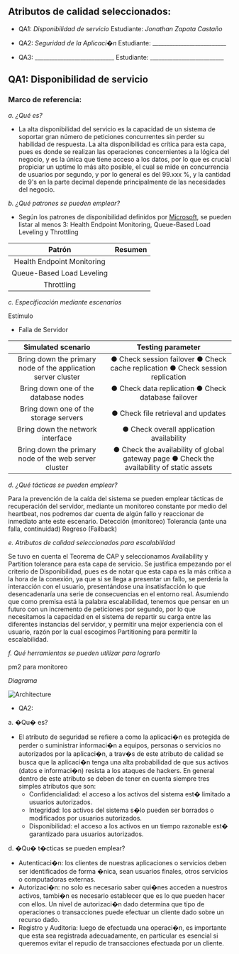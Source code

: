 ## Atributos de calidad seleccionados:

* QA1: _Disponibilidad de servicio_ Estudiante: _Jonathan Zapata Castaño_

* QA2: _Seguridad de la Aplicaci�n_ Estudiante: __________________________

* QA3: ____________________________ Estudiante: __________________________

## QA1: Disponibilidad de servicio
    
### Marco de referencia:

*a. ¿Qué es?*

- La alta disponibilidad del servicio es la capacidad de un sistema de soportar gran número de peticiones concurrentes sin perder su habilidad de respuesta. La alta disponibilidad es crítica para esta capa, pues es donde se realizan las operaciones concernientes a la lógica del negocio, y es la única que tiene acceso a los datos, por lo que es crucial propiciar un uptime lo más alto posible, el cual se mide en concurrencia de usuarios por segundo, y por lo general es del 99.xxx %, y la cantidad de 9's en la parte decimal depende principalmente de las necesidades del negocio.

*b. ¿Qué patrones se pueden emplear?*

- Según los patrones de disponibilidad definidos por [Microsoft](https://docs.microsoft.com/en-us/azure/architecture/patterns/category/availability), se pueden listar al menos 3: Health Endpoint Monitoring, Queue-Based Load Leveling y Throttling

| Patrón | Resumen |
|:--:|:--:|
| Health Endpoint Monitoring | |
| Queue-Based Load Leveling | |
| Throttling | | 

*c. Especificación mediante escenarios*

Estímulo
* Falla de Servidor

| Simulated scenario | Testing parameter
| :---:    | :----: |
| Bring down the primary node of the application server cluster |● Check session failover ● Check cache replication ● Check session replication |
| Bring down one of the database nodes | ● Check data replication ● Check database failover
| Bring down one of the storage servers | ● Check file retrieval and updates
| Bring down the network interface  | ● Check overall application availability
| Bring down the primary node of the web server cluster | ● Check the availability of global gateway page ● Check the availability of static assets

*d. ¿Qué tácticas se pueden emplear?*

Para la prevención de la caída del sistema se pueden emplear tácticas de recuperación del servidor, mediante un monitoreo constante por medio del heartbeat, nos podremos dar cuenta de algún fallo y reaccionar de inmediato ante este escenario.
Detección (monitoreo)
Tolerancia (ante una falla, continuidad)
Regreso (Failback)


*e. Atributos de calidad seleccionados para escalabilidad*

Se tuvo en cuenta el Teorema de CAP y seleccionamos Availability y Partition tolerance para esta capa de servicio. Se justifica empezando por el criterio de Disponibilidad, pues es de notar que esta capa es la más crítica a la hora de la conexión, ya que si se llega a presentar un fallo, se perdería la interacción con el usuario, presentándose una insatisfacción lo que desencadenaría una serie de consecuencias en el entorno real. Asumiendo que como premisa está la palabra escalabilidad, tenemos que pensar en un futuro con un incremento de peticiones por segundo, por lo que necesitamos la capacidad en el sistema de repartir su carga entre las diferentes instancias del servidor, y permitir una mejor experiencia con el usuario, razón por la cual escogimos Partitioning para permitir la escalabilidad.

*f. Qué herramientas se pueden utilizar para lograrlo*

pm2 para monitoreo

*Diagrama*

![Architecture](https://image.prntscr.com/image/CPOsQUD1R2u7wmK9QhoI-A.jpeg)

* QA2:

a. �Qu� es?

- El atributo de seguridad se refiere a como la aplicaci�n es protegida de perder o suministrar informaci�n a equipos, personas o servicios no autorizados por la aplicaci�n, a trav�s de este atributo de calidad se busca que la aplicaci�n tenga una alta probabilidad de que sus activos (datos e informaci�n) resista a los ataques de hackers. En general dentro de este atributo se deben de tener en cuenta siempre tres simples atributos que son:
    -	Confidencialidad: el acceso a los activos del sistema est� limitado a usuarios autorizados.
    -	Integridad: los activos del sistema s�lo pueden ser borrados o modificados por usuarios autorizados.
    -	Disponibilidad: el acceso a los activos en un tiempo razonable est� garantizado para usuarios autorizados.

d. �Qu� t�cticas se pueden emplear?

-	Autenticaci�n: los clientes de nuestras aplicaciones o servicios deben ser identificados de forma �nica, sean usuarios finales,         otros servicios o computadoras externas.
-	Autorizaci�n: no solo es necesario saber qui�nes acceden a nuestros activos, tambi�n es necesario establecer que es lo que pueden       hacer con ellos. Un nivel de autorizaci�n dado determina que tipo de operaciones o transacciones puede efectuar un cliente dado         sobre un recurso dado.
-	Registro y Auditoria: luego de efectuada una operaci�n, es importante que esta sea registrada adecuadamente, en particular es           esencial si queremos evitar el repudio de transacciones efectuada por un cliente.
